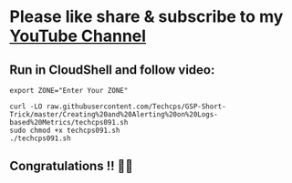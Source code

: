 # Please like share & subscribe to my [YouTube Channel](https://www.youtube.com/@QuickSolutionArcade)

## Run in CloudShell and follow video:

```
export ZONE="Enter Your ZONE" 
```
```
curl -LO raw.githubusercontent.com/Techcps/GSP-Short-Trick/master/Creating%20and%20Alerting%20on%20Logs-based%20Metrics/techcps091.sh
sudo chmod +x techcps091.sh
./techcps091.sh
```

## Congratulations !! 🎉🎉
